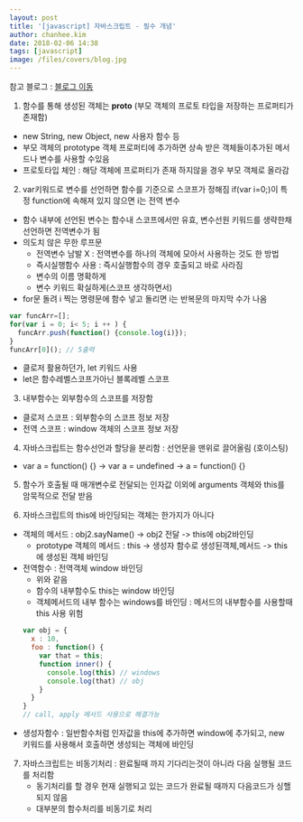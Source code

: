 ```yaml
---
layout: post
title: '[javascript] 자바스크립트 - 필수 개념'
author: chanhee.kim
date: 2018-02-06 14:38
tags: [javascript]
image: /files/covers/blog.jpg
---
```


참고 블로그 : <a href="http://jinbroing.tistory.com/183?category=687108"> 블로그 이동</a>

1. 함수를 통해 생성된 객체는 __proto__ (부모 객체의 프로토 타입을 저장하는 프로퍼티가 존재함)
  - new String, new Object, new 사용자 함수 등
  - 부모 객체의 prototype 객체 프로퍼티에 추가하면 상속 받은 객체들이추가된 메서드나 변수를 사용할 수있음
  - 프로토타입 체인 : 해당 객체에 프로퍼티가 존재 하지않을 경우 부모 객체로 올라감

2. var키워드로 변수를 선언하면 함수를 기준으로 스코프가 정해짐 if(var i=0;)이 특정 function에 속해져 있지 않으면 i는 전역 변수
  - 함수 내부에 선언된 변수는 함수내 스코프에서만 유효, 변수선원 키워드를 생략한채 선언하면 전역변수가 됨
  - 의도치 않은 무한 루프문
    - 전역변수 남발 X : 전역변수를 하나의 객체에 모아서 사용하는 것도 한 방법
    - 즉시실행함수 사용 : 즉시실행함수의 경우 호출되고 바로 사라짐
    - 변수의 이름 명확하게
    - 변수 키워드 확실하게(스코프 생각하면서)
  - for문 돌려 i 찍는 명령문에 함수 넣고 돌리면 i는 반복문의 마지막 수가 나옴
  ```javascript
  var funcArr=[];
  for(var i = 0; i< 5; i ++ ) {
    funcArr.push(function() {console.log(i)});
  }
  funcArr[0](); // 5출력
  ```
  - 클로저 활용하던가, let 키워드 사용
  - let은 함수레벨스코프가아닌 블록레벨 스코프

3. 내부함수는 외부함수의 스코프를 저장함
  - 클로저 스코프 : 외부함수의 스코프 정보 저장
  - 전역 스코프 : window 객체의 스코프 정보 저장

4. 자바스크립트는 함수선언과 할당을 분리함 : 선언문을 맨위로 끌어올림 (호이스팅)
  - var a = function() {} -> var a = undefined -> a = function() {}

5. 함수가 호출될 때 매개변수로 전달되는 인자값 이외에 arguments 객체와 this를 암묵적으로 전달 받음

6. 자바스크립트의 this에 바인딩되는 객체는 한가지가 아니다
  - 객체의 메서드 : obj2.sayName() -> obj2 전달 -> this에 obj2바인딩
    - prototype 객체의 메서드 : this -> 생성자 함수로 생성된객체,메서드 -> this에 생성된 객체 바인딩
  - 전역함수 : 전역객체 window 바인딩
    - 위와 같음
    - 함수의 내부함수도 this는 window 바인딩
    - 객체메서드의 내부 함수는 windows를 바인딩 : 메서드의 내부함수를 사용할때 this 사용 위험
    ```javascript
    var obj = {
      x : 10,
      foo : function() {
        var that = this;
        function inner() {
          console.log(this) // windows
          console.log(that) // obj
        }
      }
    }
    // call, apply 메서드 사용으로 해결가능
    ```
  - 생성자함수 : 일반함수처럼 인자값을 this에 추가하면 window에 추가되고, new 키워드를 사용해서 호출하면 생성되는 객체에 바인딩

7. 자바스크립트는 비동기처리 : 완료될때 까지 기다리는것이 아니라 다음 실행될 코드를 처리함
   - 동기처리를 할 경우 현재 실행되고 있는 코드가 완료될 때까지 다음코드가 싱핼되지 않음
   - 대부분의 함수처리를 비동기로 처리  
